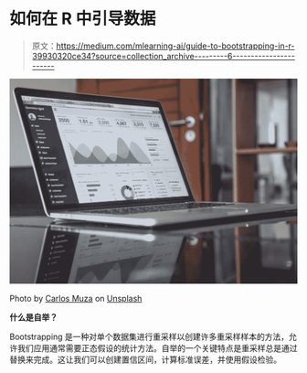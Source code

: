 # 如何在 R 中引导数据

> 原文：<https://medium.com/mlearning-ai/guide-to-bootstrapping-in-r-39930320ce34?source=collection_archive---------6----------------------->

![](img/27e25fba8e2128696d9e020872a816bd.png)

Photo by [Carlos Muza](https://unsplash.com/@kmuza?utm_source=medium&utm_medium=referral) on [Unsplash](https://unsplash.com?utm_source=medium&utm_medium=referral)

**什么是自举？**

Bootstrapping 是一种对单个数据集进行重采样以创建许多重采样样本的方法，允许我们应用通常需要正态假设的统计方法。自举的一个关键特点是重采样总是通过替换来完成。这让我们可以创建置信区间，计算标准误差，并使用假设检验。